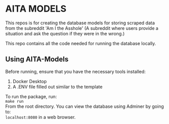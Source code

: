 # AITA MODELS
This repos is for creating the database models for storing scraped data from the subreddit 'Am I the Asshole'
(A subreddit where users provide a situation and ask the question if they were in the wrong.)

This repo contains all the code needed for running the database locally.

## Using AITA-Models
Before running, ensure that you have the necessary tools installed:
1. Docker Desktop
2. A .ENV file filled out similar to the template

To run the package, run: \
```make run``` \
From the root directory. You can view the database using Adminer by going to: \
```localhost:8080``` in a web browser.
